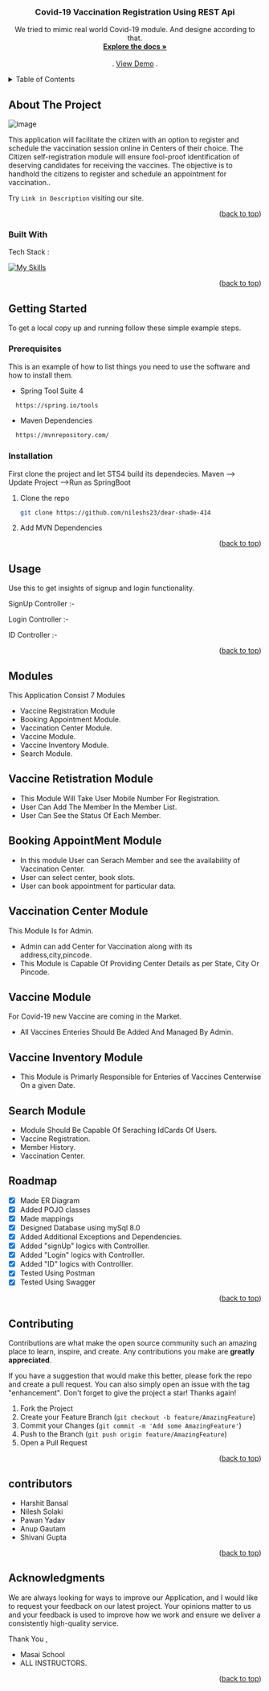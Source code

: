 <a name="readme-top"></a> 

<!-- PROJECT SHIELDS -->
<!--
*** I'm using markdown "reference style" links for readability.
*** Reference links are enclosed in brackets [ ] instead of parentheses ( ).
*** See the bottom of this document for the declaration of the reference variables
*** for contributors-url, forks-url, etc. This is an optional, concise syntax you may use.
*** https://www.markdownguide.org/basic-syntax/#reference-style-links
-->



  <h3 align="center">Covid-19 Vaccination Registration Using REST Api</h3>

  <p align="center">
    We tried to mimic real world Covid-19 module. And designe according to that.
    <br />
    <a href="https://github.com/nileshs23/dear-shade-414"><strong>Explore the docs »</strong></a>
    <br />
    <br />
    .
    <a href="https://fantastic-queijadas-e98c0f.netlify.app//">View Demo</a>
    .
  </p>
</div>



<!-- TABLE OF CONTENTS -->
<details>
  <summary>Table of Contents</summary>
  <ol>
    <li>
      <a href="#about-the-project">About The Project</a>
      <ul>
        <li><a href="#built-with">Built With</a></li>
      </ul>
    </li>
    <li>
      <a href="#getting-started">Getting Started</a>
      <ul>
        <li><a href="#prerequisites">Prerequisites</a></li>
        <li><a href="#installation">Installation</a></li>
      </ul>
    </li>
    <li><a href="#usage">Usage</a></li>
    <li><a href="#modules">Modules</a></li>
    <li><a href="#roadmap">Roadmap</a></li>
    <li><a href="#contributing">Contributing</a></li>
    <li><a href="#contributors">Contributors</a></li>
    <li><a href="#acknowledgments">Acknowledgments</a></li>
  </ol>
</details>



<!-- ABOUT THE PROJECT -->
## About The Project


![image](https://user-images.githubusercontent.com/101393035/201487101-05137398-5979-4716-ab79-6c3909350f92.png)


This application will facilitate the citizen with an option to register and schedule the vaccination session online in Centers of their choice. The Citizen self-registration module will ensure fool-proof identification of deserving candidates for receiving the vaccines.
The objective is to handhold the citizens to register and schedule an appointment for vaccination..

Try `Link in Description` visiting our site.

<p align="right">(<a href="#readme-top">back to top</a>)</p>



### Built With

Tech Stack :

[![My Skills](https://skillicons.dev/icons?i=java,spring,maven,hibernate,github,git,vscode&theme=light)](https://skillicons.dev)
<p align="right">(<a href="#readme-top">back to top</a>)</p>



<!-- GETTING STARTED -->
## Getting Started

To get a local copy up and running follow these simple example steps.

### Prerequisites

This is an example of how to list things you need to use the software and how to install them.
  
  * Spring Tool Suite 4

 ```sh
   https://spring.io/tools
   ```
  
   * Maven Dependencies

 ```sh
   https://mvnrepository.com/
   ```

### Installation

First clone the project and let STS4 build its dependecies. Maven --> Update Project -->Run as SpringBoot

1. Clone the repo
   ```sh
   git clone https://github.com/nileshs23/dear-shade-414
   ```
2. Add MVN Dependencies

<p align="right">(<a href="#readme-top">back to top</a>)</p>



<!-- USAGE EXAMPLES -->
## Usage

Use this to get insights of signup and login functionality.

SignUp Controller :-

Login Controller :-

ID Controller :-


<p align="right">(<a href="#readme-top">back to top</a>)</p>

<!-- USAGE EXAMPLES -->
## Modules
This Application Consist 7 Modules

- Vaccine Registration Module
- Booking Appointment Module.
- Vaccination Center Module.
- Vaccine Module.
- Vaccine Inventory Module.
- Search Module.

## Vaccine Retistration Module
- This Module Will Take User Mobile Number For Registration.
- User Can Add The Member In the Member List.
- User Can See the Status Of Each Member.

## Booking AppointMent Module
- In this module User can Serach Member and see the availability of Vaccination Center.
- User can select center, book slots. 
- User can book appointment for particular data.

## Vaccination Center Module
This Module Is for Admin.

- Admin can add Center for Vaccination along with its address,city,pincode.
- This Module is Capable Of Providing Center Details as per State, City Or Pincode.

## Vaccine Module
For Covid-19 new Vaccine are coming in the Market.
- All Vaccines Enteries Should Be Added And Managed By Admin.

## Vaccine Inventory Module

- This Module is Primarly Responsible for Enteries of Vaccines Centerwise On a given Date.

## Search Module

- Module Should Be Capable Of Seraching IdCards Of Users.
- Vaccine Registration.
- Member History.
- Vaccination Center.

<!-- ROADMAP -->
## Roadmap

- [x] Made ER Diagram
- [x] Added POJO classes
- [x] Made mappings
- [x] Designed Database using mySql 8.0
- [x] Added Additional Exceptions and Dependencies.
- [x] Added "signUp" logics with Controlller.
- [x] Added "Login" logics with Controlller.
- [x] Added "ID" logics with Controlller.
- [x] Tested Using Postman
- [x] Tested Using Swagger

<p align="right">(<a href="#readme-top">back to top</a>)</p>



<!-- CONTRIBUTING -->
## Contributing

Contributions are what make the open source community such an amazing place to learn, inspire, and create. Any contributions you make are **greatly appreciated**.

If you have a suggestion that would make this better, please fork the repo and create a pull request. You can also simply open an issue with the tag "enhancement".
Don't forget to give the project a star! Thanks again!

1. Fork the Project
2. Create your Feature Branch (`git checkout -b feature/AmazingFeature`)
3. Commit your Changes (`git commit -m 'Add some AmazingFeature'`)
4. Push to the Branch (`git push origin feature/AmazingFeature`)
5. Open a Pull Request

<p align="right">(<a href="#readme-top">back to top</a>)</p>



<!-- Contributors -->
## contributors
* Harshit Bansal
* Nilesh Solaki
* Pawan Yadav
* Anup Gautam
* Shivani Gupta

<p align="right">(<a href="#readme-top">back to top</a>)</p>



<!-- ACKNOWLEDGMENTS -->
## Acknowledgments

We are always looking for ways to improve our Application, and I would like to request your feedback on our latest project. Your opinions matter to us and your feedback is used to improve how we work and ensure we deliver a consistently high-quality service.

Thank You ,
* Masai School
* ALL INSTRUCTORS.

<p align="right">(<a href="#readme-top">back to top</a>)</p>
